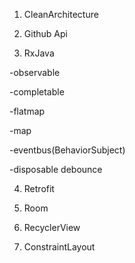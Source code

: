 1. CleanArchitecture

2. Github Api

3. RxJava

-observable 

-completable

-flatmap

-map

-eventbus(BehaviorSubject)

-disposable debounce

4. Retrofit

5. Room

7. RecyclerView

8. ConstraintLayout


